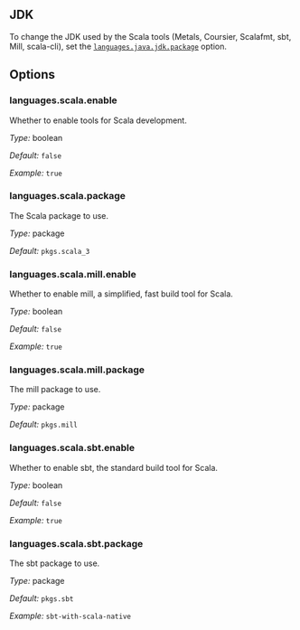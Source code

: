 [comment]: # (Do not edit this file as it is autogenerated. Go to docs/individual-docs if you want to make edits.)
## JDK

To change the JDK used by the Scala tools (Metals, Coursier, Scalafmt, sbt, Mill, scala-cli), set the [`languages.java.jdk.package`](java.md/#languagesjavajdkpackage) option.

[comment]: # (Please add your documentation on top of this line)

## Options

### languages\.scala\.enable

Whether to enable tools for Scala development\.



*Type:*
boolean



*Default:*
` false `



*Example:*
` true `



### languages\.scala\.package



The Scala package to use\.



*Type:*
package



*Default:*
` pkgs.scala_3 `



### languages\.scala\.mill\.enable



Whether to enable mill, a simplified, fast build tool for Scala\.



*Type:*
boolean



*Default:*
` false `



*Example:*
` true `



### languages\.scala\.mill\.package



The mill package to use\.



*Type:*
package



*Default:*
` pkgs.mill `



### languages\.scala\.sbt\.enable



Whether to enable sbt, the standard build tool for Scala\.



*Type:*
boolean



*Default:*
` false `



*Example:*
` true `



### languages\.scala\.sbt\.package



The sbt package to use\.



*Type:*
package



*Default:*
` pkgs.sbt `



*Example:*
` sbt-with-scala-native `
